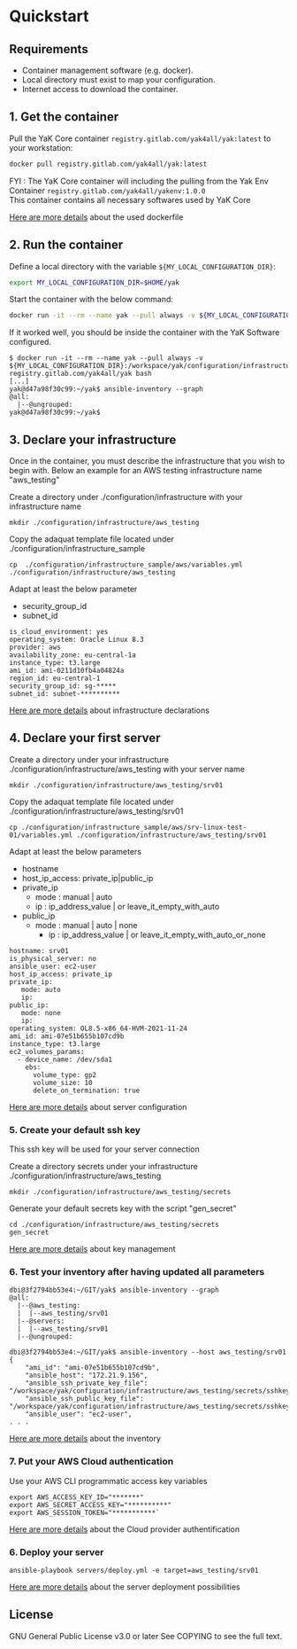 # Quickstart

## Requirements

- Container management software (e.g. docker).
- Local directory must exist to map your configuration.
- Internet access to download the container.

## 1. Get the container

Pull the YaK Core container `registry.gitlab.com/yak4all/yak:latest` to your workstation:

```bash
docker pull registry.gitlab.com/yak4all/yak:latest
```

FYI : The YaK Core container will including the pulling from the Yak Env Container `registry.gitlab.com/yak4all/yakenv:1.0.0` <br>
This container contains all necessary softwares used by YaK Core <br>

[Here are more details](https://gitlab.com/yak4all/yakenv/-/blob/main/Dockerfile) about the used dockerfile

## 2. Run the container

Define a local directory with the variable `${MY_LOCAL_CONFIGURATION_DIR}`:

```bash
export MY_LOCAL_CONFIGURATION_DIR=$HOME/yak
```

Start the container with the below command:

```bash
docker run -it --rm --name yak --pull always -v ${MY_LOCAL_CONFIGURATION_DIR}:/workspace/yak/configuration/infrastructure registry.gitlab.com/yak4all/yak bash
```

If it worked well, you should be inside the container with the YaK Software configured.

```
$ docker run -it --rm --name yak --pull always -v ${MY_LOCAL_CONFIGURATION_DIR}:/workspace/yak/configuration/infrastructure registry.gitlab.com/yak4all/yak bash
[...]
yak@d47a98f30c99:~/yak$ ansible-inventory --graph
@all:
  |--@ungrouped:
yak@d47a98f30c99:~/yak$ 
```

## 3. Declare your infrastructure 

Once in the container, you must describe the infrastructure that you wish to begin with. 
Below an example for an AWS testing infrastructure name "aws_testing"

Create a directory under ./configuration/infrastructure with your infrastructure name

```
mkdir ./configuration/infrastructure/aws_testing
```

Copy the adaquat template file located under ./configuration/infrastructure_sample

```
cp  ./configuration/infrastructure_sample/aws/variables.yml  ./configuration/infrastructure/aws_testing
```

Adapt at least the below parameter

- security_group_id
- subnet_id

```
is_cloud_environment: yes
operating_system: Oracle Linux 8.3
provider: aws
availability_zone: eu-central-1a
instance_type: t3.large
ami_id: ami-0211d10fb4a04824a
region_id: eu-central-1
security_group_id: sg-*****
subnet_id: subnet-**********
```

[Here are more details](https://gitlab.com/yak4all/yak/-/blob/main/docs/configuration/infrastructure.md) about infrastructure declarations


## 4. Declare your first server

Create a directory under your infrastructure ./configuration/infrastructure/aws_testing with your server name

```
mkdir ./configuration/infrastructure/aws_testing/srv01
```

Copy the adaquat template file located under ./configuration/infrastructure/aws_testing/srv01

```
cp ./configuration/infrastructure_sample/aws/srv-linux-test-01/variables.yml ./configuration/infrastructure/aws_testing/srv01
```

Adapt at least the below parameters

- hostname
- host_ip_access: private_ip|public_ip
- private_ip
  - mode : manual | auto
  - ip : ip_address_value | or leave_it_empty_with_auto
- public_ip
  - mode : manual | auto | none
    - ip : ip_address_value | or leave_it_empty_with_auto_or_none

```
hostname: srv01
is_physical_server: no
ansible_user: ec2-user
host_ip_access: private_ip
private_ip:
   mode: auto
   ip: 
public_ip:
   mode: none
   ip:
operating_system: OL8.5-x86_64-HVM-2021-11-24
ami_id: ami-07e51b655b107cd9b
instance_type: t3.large
ec2_volumes_params:
  - device_name: /dev/sda1
    ebs:
      volume_type: gp2
      volume_size: 10
      delete_on_termination: true
```

[Here are more details](https://gitlab.com/yak4all/yak/-/blob/main/docs/configuration/README.md) about server configuration

### 5. Create your default ssh key

This ssh key will be used for your server connection

Create a directory secrets under your infrastructure ./configuration/infrastructure/aws_testing 

```
mkdir ./configuration/infrastructure/aws_testing/secrets
```

Generate your default secrets key with the script "gen_secret"

```
cd ./configuration/infrastructure/aws_testing/secrets
gen_secret
```

[Here are more details](https://gitlab.com/yak4all/yak/-/blob/main/docs/configuration/secret_management.md) about key management


### 6. Test your inventory after having updated all parameters

```
dbi@3f2794bb53e4:~/GIT/yak$ ansible-inventory --graph
@all:
  |--@aws_testing:
  |  |--aws_testing/srv01
  |--@servers:
  |  |--aws_testing/srv01
  |--@ungrouped:

dbi@3f2794bb53e4:~/GIT/yak$ ansible-inventory --host aws_testing/srv01
{
    "ami_id": "ami-07e51b655b107cd9b",
    "ansible_host": "172.21.9.156",
    "ansible_ssh_private_key_file": "/workspace/yak/configuration/infrastructure/aws_testing/secrets/sshkey",
    "ansible_ssh_public_key_file": "/workspace/yak/configuration/infrastructure/aws_testing/secrets/sshkey.pub",
    "ansible_user": "ec2-user",
. . .
```

[Here are more details](https://gitlab.com/yak4all/yak/-/tree/main/collections/ansible_collections/yak/core) about the inventory


### 7. Put your AWS Cloud authentication 

Use your AWS CLI programmatic access key variables 

```
export AWS_ACCESS_KEY_ID="*******"
export AWS_SECRET_ACCESS_KEY="**********"
export AWS_SESSION_TOKEN="***********`
```

[Here are more details](https://gitlab.com/yak4all/yak/-/blob/main/docs/configuration/cloud_authentication.md) about the Cloud provider authentification


### 6. Deploy your server

```
ansible-playbook servers/deploy.yml -e target=aws_testing/srv01
```

[Here are more details](https://gitlab.com/yak4all/yak/-/blob/main/docs/servers.md) about the server deployment possibilities 


## License

GNU General Public License v3.0 or later
See COPYING to see the full text.
